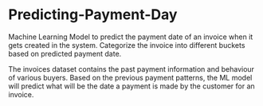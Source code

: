 # Predicting-Payment-Day
Machine Learning Model to predict the payment date of an invoice when it gets created in the system.
Categorize the invoice into different buckets based on predicted payment date.

The invoices dataset contains the past payment information and behaviour of various buyers. Based on the previous payment patterns, the ML model will predict what will be the date a payment is made by the customer for an invoice.
